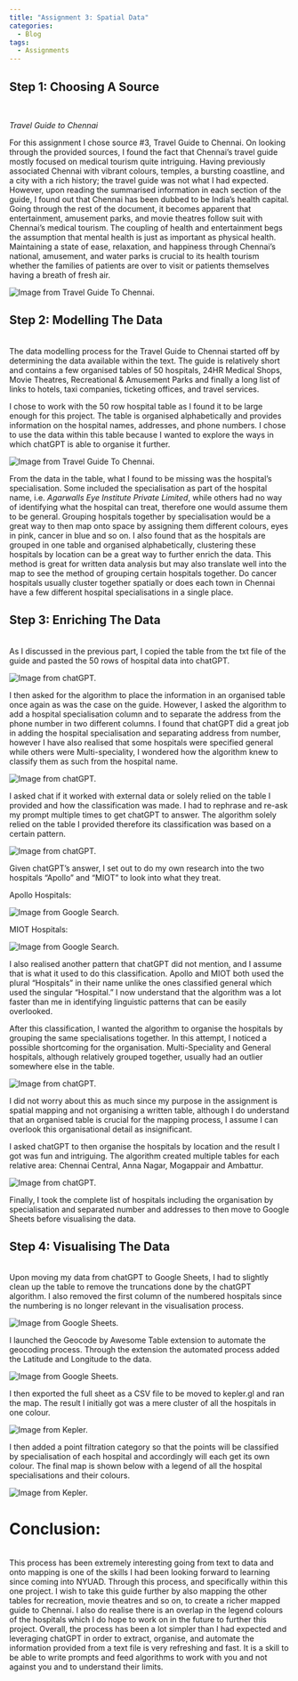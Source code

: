 ```yaml
---
title: "Assignment 3: Spatial Data"
categories:
  - Blog
tags:
  - Assignments
---
```


## Step 1: Choosing A Source
<br>

*Travel Guide to Chennai*

For this assignment I chose source #3, Travel Guide to Chennai. On looking through the provided sources, I found the fact that Chennai’s travel guide mostly focused on medical tourism quite intriguing. Having previously associated Chennai with vibrant colours, temples, a bursting coastline, and a city with a rich history; the travel guide was not what I had expected. However, upon reading the summarised information in each section of the guide, I found out that Chennai has been dubbed to be India’s health capital. Going through the rest of the document, it becomes apparent that entertainment, amusement parks, and movie theatres follow suit with Chennai’s medical tourism. The coupling of health and entertainment begs the assumption that mental health is just as important as physical health. Maintaining a state of ease, relaxation, and happiness through Chennai’s national, amusement, and water parks is crucial to its health tourism whether the families of patients are over to visit or patients themselves having a breath of fresh air. 

![Image from Travel Guide To Chennai.](/assets/images/A3-P1-1.png)

## Step 2: Modelling The Data
<br>
The data modelling process for the Travel Guide to Chennai started off by determining the data available within the text. The guide is relatively short and contains a few organised tables of 50 hospitals, 24HR Medical Shops, Movie Theatres, Recreational & Amusement Parks and finally a long list of links to hotels, taxi companies, ticketing offices, and travel services.

I chose to work with the 50 row hospital table as I found it to be large enough for this project. The table is organised alphabetically and provides information on the hospital names, addresses, and phone numbers. I chose to use the data within this table because I wanted to explore the ways in which chatGPT is able to organise it further. 

![Image from Travel Guide To Chennai.](/assets/images/A3-P2-1.png)

From the data in the table, what I found to be missing was the hospital’s specialisation. Some included the specialisation as part of the hospital name, i.e. *Agarwalls Eye Institute Private Limited*, while others had no way of identifying what the hospital can treat, therefore one would assume them to be general. Grouping hospitals together by specialisation would be a great way to then map onto space by assigning them different colours, eyes in pink, cancer in blue and so on. I also found that as the hospitals are grouped in one table and organised alphabetically, clustering these hospitals by location can be a great way to further enrich the data. This method is great for written data analysis but may also translate well into the map to see the method of grouping certain hospitals together. Do cancer hospitals usually cluster together spatially or does each town in Chennai have a few different hospital specialisations in a single place. 

## Step 3: Enriching The Data 
<br>
As I discussed in the previous part, I copied the table from the txt file of the guide and pasted the 50 rows of hospital data into chatGPT. 

![Image from chatGPT.](/assets/images/A3-P3-1.png)

I then asked for the algorithm to place the information in an organised table once again as was the case on the guide. However, I asked the algorithm to add a hospital specialisation column and to separate the address from the phone number in two different columns. I found that chatGPT did a great job in adding the hospital specialisation and separating address from number, however I have also realised that some hospitals were specified general while others were Multi-speciality, I wondered how the algorithm knew to classify them as such from the hospital name.

![Image from chatGPT.](/assets/images/A3-P3-2.png)

I asked chat if it worked with external data or solely relied on the table I provided and how the classification was made. I had to rephrase and re-ask my prompt multiple times to get chatGPT to answer. The algorithm solely relied on the table I provided therefore its classification was based on a certain pattern. 

![Image from chatGPT.](/assets/images/A3-P3-3.png)

Given chatGPT’s answer, I set out to do my own research into the two hospitals “Apollo” and “MIOT”  to look into what they treat. 

Apollo Hospitals:

![Image from Google Search.](/assets/images/A3-P3-4.png)

MIOT Hospitals:

![Image from Google Search.](/assets/images/A3-P3-5.png)

I also realised another pattern that chatGPT did not mention, and I assume that is what it used to do this classification. Apollo and MIOT both used the plural “Hospitals” in their name unlike the ones classified general which used the singular “Hospital.” I now understand that the algorithm was a lot faster than me in identifying linguistic patterns that can be easily overlooked. 

After this classification, I wanted the algorithm to organise the hospitals by grouping the same specialisations together. In this attempt, I noticed a possible shortcoming for the organisation. Multi-Speciality and General hospitals, although relatively grouped together, usually had an outlier somewhere else in the table. 

![Image from chatGPT.](/assets/images/A3-P3-6.png)

I did not worry about this as much since my purpose in the assignment is spatial mapping and not organising a written table, although I do understand that an organised table is crucial for the mapping process, I assume I can overlook this organisational detail as insignificant. 

I asked chatGPT to then organise the hospitals by location and the result I got was fun and intriguing. The algorithm created multiple tables for each relative area: Chennai Central, Anna Nagar, Mogappair and Ambattur. 

![Image from chatGPT.](/assets/images/A3-P3-7.png)

Finally, I took the complete list of hospitals including the organisation by specialisation and separated number and addresses to then move to Google Sheets before visualising the data. 

## Step 4: Visualising The Data
<br>
Upon moving my data from chatGPT to Google Sheets, I had to slightly clean up the table to remove the truncations done by the chatGPT algorithm. I also removed the first column of the numbered hospitals since the numbering is no longer relevant in the visualisation process. 

![Image from Google Sheets.](/assets/images/A3-P4-1.png)

I launched the Geocode by Awesome Table extension to automate the geocoding process. Through the extension the automated process added the Latitude and Longitude to the data. 

![Image from Google Sheets.](/assets/images/A3-P4-2.png)

I then exported the full sheet as a CSV file to be moved to kepler.gl and ran the map. The result I initially got was a mere cluster of all the hospitals in one colour. 

![Image from Kepler.](/assets/images/A3-P4-4.png)

I then added a point filtration category so that the points will be classified by specialisation of each hospital and accordingly will each get its own colour. The final map is shown below with a legend of all the hospital specialisations and their colours. 

![Image from Kepler.](/assets/images/A3-P4-5.png)

# Conclusion:
<br>
This process has been extremely interesting going from text to data and onto mapping is one of the skills I had been looking forward to learning since coming into NYUAD. Through this process, and specifically within this one project. I wish to take this guide further by also mapping the other tables for recreation, movie theatres and so on, to create a richer mapped guide to Chennai. I also do realise there is an overlap in the legend colours of the hospitals which I do hope to work on in the future to further this project. Overall, the process has been a lot simpler than I had expected and leveraging chatGPT in order to extract, organise, and automate the information provided from a text file is very refreshing and fast. It is a skill to be able to write prompts and feed algorithms to work with you and not against you and to understand their limits. 
